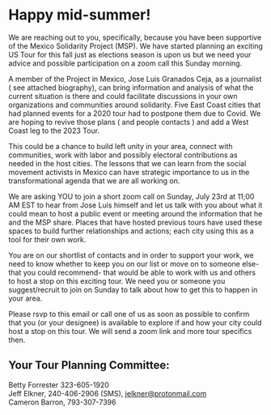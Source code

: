# Happy mid-summer!

We are reaching out to you, specifically, because you have been supportive of
the Mexico Solidarity Project (MSP). We have started planning an exciting US
Tour for this fall just as elections season is upon us but we need your advice
and possible participation on a zoom call this Sunday morning.

A member of the Project in Mexico, Jose Luis Granados Ceja, as a journalist (
see attached biography), can bring information and analysis of what the current
situation is there and could facilitate discussions in your own organizations
and communities around solidarity. Five East Coast cities that had planned
events for a 2020 tour had to postpone them due to Covid. We are hoping to
revive those plans ( and people contacts ) and add a West Coast leg to the 2023
Tour.

This could be a chance to build left unity in your area, connect with
communities, work with labor and possibly electoral contributions as needed in
the host cities. The lessons that we can learn from the social movement
activists in Mexico can have strategic importance to us in the transformational
agenda that we are all working on.

We are asking YOU to join a short zoom call on Sunday, July 23rd at 11;00 AM
EST to hear from Jose Luis himself and let us talk with you about what it could
mean to host a public event or meeting around the information that he and the
MSP share. Places that have hosted previous tours have used these spaces to
build further relationships and actions; each city using this as a tool for
their own work.

You are on our shortlist of contacts and in order to support your work, we need
to know whether to keep you on our list or move on to someone else- that you
could recommend- that would be able to work with us and others to host a stop
on this exciting tour. We need you or someone you suggest/recruit to join on
Sunday to talk about how to get this to happen in your area.

Please rsvp to this email or call one of us as soon as possible to confirm that
you (or your designee) is available to explore if and how your city could host
a stop on this tour. We will send a zoom link and more tour specifics then.

## Your Tour Planning Committee:

Betty Forrester 323-605-1920<br>
Jeff Elkner, 240-406-2906 (SMS), jelkner@protonmail.com<br>
Cameron Barron, 793-307-7396
